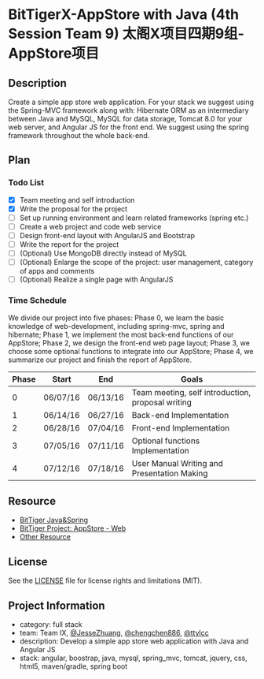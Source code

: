 # BitTigerX-AppStore with Java (4th Session Team 9) 太阁X项目四期9组-AppStore项目

## Description
Create a simple app store web application. For your stack we suggest using the Spring-MVC framework along with: Hibernate ORM as an intermediary between Java and MySQL, MySQL for data storage, Tomcat 8.0 for your web server, and Angular JS for the front end. We suggest using the spring framework throughout the whole back-end. 

## Plan

### Todo List
- [x] Team meeting and self introduction
- [x] Write the proposal for the project
- [ ] Set up running environment and learn related frameworks (spring etc.)
- [ ] Create a web project and code web service
- [ ] Design front-end layout with AngularJS and Bootstrap
- [ ] Write the report for the project
- [ ] (Optional) Use MongoDB directly instead of MySQL
- [ ] (Optional) Enlarge the scope of the project: user management, category of apps and comments
- [ ] (Optional) Realize a single page with AngularJS

### Time Schedule
We divide our project into five phases: Phase 0, we learn the basic knowledge of web-development, including spring-mvc, spring and hibernate; Phase 1, we implement the most back-end functions of our AppStore; Phase 2, we design the front-end web page layout; Phase 3, we choose some optional functions to integrate into our AppStore; Phase 4, we summarize our project and finish the report of AppStore.

| Phase | Start  | End | Goals |
| ------------- | ------------- | ------------- | ------------- |
| 0 | 06/07/16  | 06/13/16  | Team meeting, self introduction, proposal writing  |
| 1 | 06/14/16  | 06/27/16  | Back-end Implementation  |
| 2 | 06/28/16  | 07/04/16  | Front-end Implementation  |
| 3 | 07/05/16  | 07/11/16  | Optional functions Implementation   |
| 4 | 07/12/16  | 07/18/16  | User Manual Writing and Presentation Making  |

## Resource
- [BitTiger Java&Spring](https://www.bittiger.io/classpage/eg2b34sYEyzok6AnN)
- [BitTiger Project: AppStore - Web](https://slack-files.com/T0GUEMKEZ-F0J4G9QTT-274d3bc97e)
- [Other Resource](https://github.com/QunWu/AppStore_1_3)

## License
See the [LICENSE](LICENSE.md) file for license rights and limitations (MIT).

## Project Information
- category: full stack
- team: Team IX, [@JesseZhuang](https://github.com/JesseZhuang), [@chengchen886](https://github.com/chengchen886), [@ttylcc](https://github.com/ttylcc)
- description: Develop a simple app store web application with Java and Angular JS
- stack: angular, boostrap, java, mysql, spring_mvc, tomcat, jquery, css, html5, maven/gradle, spring boot
